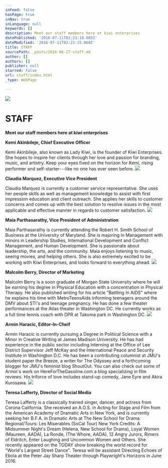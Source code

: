 ```yaml
---
inFeed: false
hasPage: true
inNav: true
inLanguage: null
keywords: []
description: Meet our staff members here at kiwi enterprises
datePublished: '2016-07-11T02:23:18.085Z'
dateModified: '2016-07-11T02:23:15.060Z'
title: STAFF
sourcePath: _posts/2016-06-27-staff.md
author: []
authors: []
publisher: null
starred: false
url: staff/index.html
_type: WebPage

---
```

![](https://the-grid-user-content.s3-us-west-2.amazonaws.com/a90dddec-1439-4814-a746-52e60a198e85.jpg)

# STAFF

**Meet our staff members here at kiwi enterprises**

**Kemi Akinbileje, Chief Executive Officer**

Kemi Akinbileje, also known as Lady Kiwi, is the founder of Kiwi Enterprises. She hopes to inspire her clients through her love and passion for branding, music, and artistry. Keep your eyes fixed on the horizon for Kemi, rising performer and self-starter---like no one has ever seen before.
![](https://the-grid-user-content.s3-us-west-2.amazonaws.com/6d499fdb-dcfc-44ed-90ef-bd4e87be72e3.jpg)

**Claudia Marquez, Executive Vice President**

Claudia Marquez is currently a customer service representative. She uses her people skills as well as management knowledge to assist with first impression education and client outreach. She applies her skills to customer concerns and comes up with the best solution to resolve issues in the most applicable and effective manner in regards to customer satisfaction.
![](https://the-grid-user-content.s3-us-west-2.amazonaws.com/0e8dd192-04b0-40d2-9006-2b87859d4c09.jpg)

**Maia Parthasarathy, Vice President of Administration**

Maia Parthasarathy is currently attending the Robert H. Smith School of Business at the University of Maryland. She is majoring in Management with minors in Leadership Studies, International Development and Conflict Management, and Human Development. She is passionate about leadership, the arts, and the community. Maia enjoys listening to music, seeing movies, and helping others. She is also extremely excited to be working with Kiwi Enterprises, and looks forward to everything ahead.
![](https://the-grid-user-content.s3-us-west-2.amazonaws.com/7965342a-15b4-487c-a087-b9d28426f06b.jpg)

**Malcolm Berry, Director of Marketing**

Malcolm Berry is a soon graduate of Morgan State University where he will be earning his degree in Physical Education with a concentration in Physical Therapy. He also published writing for his article "Battling In AIDS" where he explains his time with MetroTeensAids informing teenagers around the DMV about STI's and teenage pregnancy. He has done a few theater performances at the Atlas theater in Washington DC. He currently works as a full time tennis coach with DPR at Takoma park in Washington DC.
![](https://the-grid-user-content.s3-us-west-2.amazonaws.com/37262719-f954-4ae8-9e4b-5336153fbd91.jpg)

**Armin Haracic, Editor-In-Cheif**

Armin Haracic is currently pursuing a Degree in Political Science with a Minor in Creative Writing at James Madison University. He has had experience in the public sector including Interning at the Office of Lee District Supervisor Jeff McKay and the International Peace and Security Institute in Washington D.C. He has been a contributing columnist at JMU's student paper the Breeze, a writer for The Odyssey and a forthcoming blogger for JMU's feminist blog ShoutOut. You can also check out some of Armin's work on HereForTheGasoline.com a blog specializing in film reviews. His triforce of love includes stand-up comedy, Jane Eyre and Akira Kurosawa.
![](https://the-grid-user-content.s3-us-west-2.amazonaws.com/d5c510cd-e164-4ab9-9dff-5e7b3828e658.jpg)

**Teresa Lafferty, Director of Social Media**

Teresa Lafferty is a classically trained singer, dancer, and actress from Corona California. She received an A.O.S. in Acting for Stage and Film from the American Academy of Dramatic Arts in New York, and is currently seeking her B.F.A. in Dramatic Arts at The New School for Drama. Regional/Tours: Les Miserables (SoCal Tour) New York Credits: A Midsummer Night's Dream (Helena, New School for Drama), Loyal Women (Maureen, AADA), La Ronde, (The Whore, AADA), 12 Angry Jurors, Rimers of Eldritch, Enter Laughing and Uncommon Women and Others. She recently appeared on the TODAY show breaking the world record for "World's Largest Street Dance". Teresa will be assistant Directing Echoes of Ebola at the Peter Jay Sharp Theater through Playwright's Horizons in June 2016\.